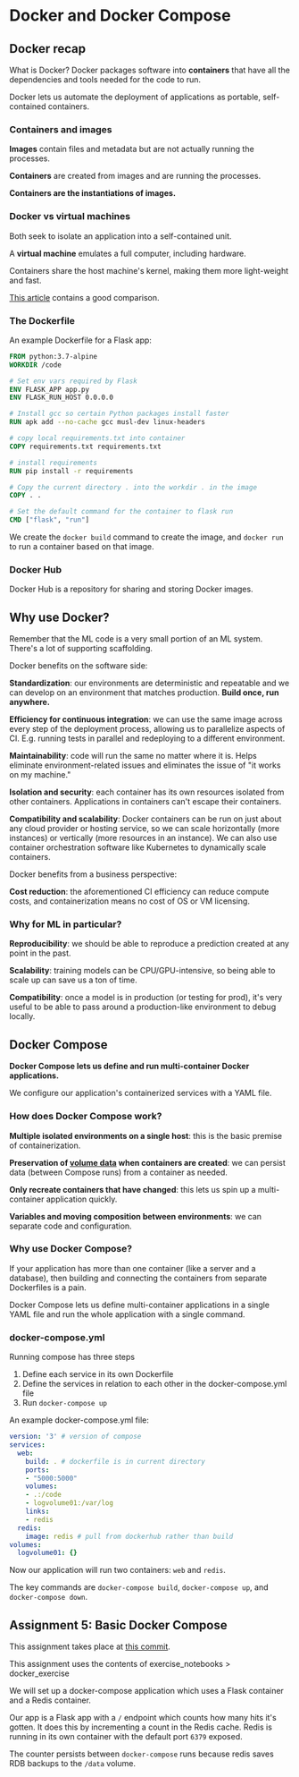 # Docker and Docker Compose

## Docker recap

What is Docker? Docker packages software into **containers** that have all the dependencies and tools needed for the code to run.

Docker lets us automate the deployment of applications as portable, self-contained containers.

### Containers and images

**Images** contain files and metadata but are not actually running the processes.

**Containers** are created from images and are running the processes.

**Containers are the instantiations of images.**

### Docker vs virtual machines

Both seek to isolate an application into a self-contained unit.

A **virtual machine** emulates a full computer, including hardware. 

Containers share the host machine's kernel, making them more light-weight and fast.

[This article](https://www.backblaze.com/blog/vm-vs-containers/) contains a good comparison.

### The Dockerfile

An example Dockerfile for a Flask app:

```dockerfile
FROM python:3.7-alpine
WORKDIR /code

# Set env vars required by Flask
ENV FLASK_APP app.py
ENV FLASK_RUN_HOST 0.0.0.0

# Install gcc so certain Python packages install faster
RUN apk add --no-cache gcc musl-dev linux-headers

# copy local requirements.txt into container
COPY requirements.txt requirements.txt

# install requirements
RUN pip install -r requirements

# Copy the current directory . into the workdir . in the image
COPY . .

# Set the default command for the container to flask run
CMD ["flask", "run"]
```

We create the `docker build` command to create the image, and `docker run` to run a container based on that image.

### Docker Hub

Docker Hub is a repository for sharing and storing Docker images.

## Why use Docker?

Remember that the ML code is a very small portion of an ML system. There's a lot of supporting scaffolding.

Docker benefits on the software side:

**Standardization**: our environments are deterministic and repeatable and we can develop on an environment that matches production. **Build once, run anywhere.**

**Efficiency for continuous integration**: we can use the same image across every step of the deployment process, allowing us to parallelize aspects of CI. E.g. running tests in parallel and redeploying to a different environment.

**Maintainability**: code will run the same no matter where it is. Helps eliminate environment-related issues and eliminates the issue of "it works on my machine."

**Isolation and security**: each container has its own resources isolated from other containers. Applications in containers can't escape their containers.

**Compatibility and scalability**: Docker containers can be run on just about any cloud provider or hosting service, so we can scale horizontally (more instances) or vertically (more resources in an instance). We can also use container orchestration software like Kubernetes to dynamically scale containers.

Docker benefits from a business perspective:

**Cost reduction**: the aforementioned CI efficiency can reduce compute costs, and containerization means no cost of OS or VM licensing.

### Why for ML in particular?

**Reproducibility**: we should be able to reproduce a prediction created at any point in the past.

**Scalability**: training models can be CPU/GPU-intensive, so being able to scale up can save us a ton of time.

**Compatibility**: once a model is in production (or testing for prod), it's very useful to be able to pass around a production-like environment to debug locally.

## Docker Compose

**Docker Compose lets us define and run multi-container Docker applications.**

We configure our application's containerized services with a YAML file.

### How does Docker Compose work?

**Multiple isolated environments on a single host**: this is the basic premise of containerization.

**Preservation of [volume data](https://blog.container-solutions.com/understanding-volumes-docker) when containers are created**: we can persist data (between Compose runs) from a container as needed.

**Only recreate containers that have changed**: this lets us spin up a multi-container application quickly.

**Variables and moving composition between environments**: we can separate code and configuration.

### Why use Docker Compose?

If your application has more than one container (like a server and a database), then building and connecting the containers from separate Dockerfiles is a pain.

Docker Compose lets us define multi-container applications in a single YAML file and run the whole application with a single command.

### docker-compose.yml

Running compose has three steps

1. Define each service in its own Dockerfile
2. Define the services in relation to each other in the docker-compose.yml file
3. Run `docker-compose up`

An example docker-compose.yml file:

```yaml
version: '3' # version of compose
services:
  web:
    build: . # dockerfile is in current directory
    ports:
    - "5000:5000"
    volumes:
    - .:/code
    - logvolume01:/var/log
    links:
    - redis
  redis:
    image: redis # pull from dockerhub rather than build
volumes:
  logvolume01: {}
```

Now our application will run two containers: `web` and `redis`.

The key commands are `docker-compose build`, `docker-compose up`, and `docker-compose down`.

## Assignment 5: Basic Docker Compose

This assignment takes place at [this commit](https://github.com/trainindata/testing-and-monitoring-ml-deployments/commit/c1f709cebb7a054dd415ec42a2a732054ce50c77).

This assignment uses the contents of exercise_notebooks > docker_exercise

We will set up a docker-compose application which uses a Flask container and a Redis container.

Our app is a Flask app with a `/` endpoint which counts how many hits it's gotten. It does this by incrementing a count in the Redis cache. Redis is running in its own container with the default port `6379` exposed.

The counter persists between `docker-compose` runs because redis saves RDB backups to the `/data` volume.